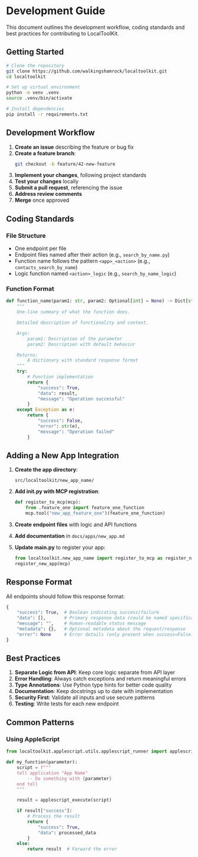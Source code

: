 # Development Guide

This document outlines the development workflow, coding standards and best practices for contributing to LocalToolKit.

## Getting Started

```bash
# Clone the repository
git clone https://github.com/walkingshamrock/localtoolkit.git
cd localtoolkit

# Set up virtual environment
python -m venv .venv
source .venv/bin/activate

# Install dependencies
pip install -r requirements.txt
```

## Development Workflow

1. **Create an issue** describing the feature or bug fix
2. **Create a feature branch**:
   ```bash
   git checkout -b feature/42-new-feature
   ```
3. **Implement your changes**, following project standards
4. **Test your changes** locally
5. **Submit a pull request**, referencing the issue
6. **Address review comments**
7. **Merge** once approved

## Coding Standards

### File Structure

- One endpoint per file
- Endpoint files named after their action (e.g., `search_by_name.py`)
- Function name follows the pattern `<app>_<action>` (e.g., `contacts_search_by_name`)
- Logic function named `<action>_logic` (e.g., `search_by_name_logic`)

### Function Format

```python
def function_name(param1: str, param2: Optional[int] = None) -> Dict[str, Any]:
    """
    One-line summary of what the function does.

    Detailed description of functionality and context.

    Args:
        param1: Description of the parameter
        param2: Description with default behavior

    Returns:
        A dictionary with standard response format
    """
    try:
        # Function implementation
        return {
            "success": True,
            "data": result,
            "message": "Operation successful"
        }
    except Exception as e:
        return {
            "success": False,
            "error": str(e),
            "message": "Operation failed"
        }
```

## Adding a New App Integration

1. **Create the app directory**:

   ```
   src/localtoolkit/new_app_name/
   ```

2. **Add **init**.py with MCP registration**:

   ```python
   def register_to_mcp(mcp):
       from .feature_one import feature_one_function
       mcp.tool("new_app_feature_one")(feature_one_function)
   ```

3. **Create endpoint files** with logic and API functions

4. **Add documentation** in `docs/apps/new_app.md`

5. **Update main.py** to register your app:
   ```python
   from localtoolkit.new_app_name import register_to_mcp as register_new_app
   register_new_app(mcp)
   ```

## Response Format

All endpoints should follow this response format:

```python
{
    "success": True,  # Boolean indicating success/failure
    "data": [],       # Primary response data (could be named specifically)
    "message": "",    # Human-readable status message
    "metadata": {},   # Optional metadata about the request/response
    "error": None     # Error details (only present when success=False)
}
```

## Best Practices

1. **Separate Logic from API**: Keep core logic separate from API layer
2. **Error Handling**: Always catch exceptions and return meaningful errors
3. **Type Annotations**: Use Python type hints for better code quality
4. **Documentation**: Keep docstrings up to date with implementation
5. **Security First**: Validate all inputs and use secure patterns
6. **Testing**: Write tests for each new endpoint

## Common Patterns

### Using AppleScript

```python
from localtoolkit.applescript.utils.applescript_runner import applescript_execute

def my_function(parameter):
    script = f"""
    tell application "App Name"
        -- Do something with {parameter}
    end tell
    """

    result = applescript_execute(script)

    if result["success"]:
        # Process the result
        return {
            "success": True,
            "data": processed_data
        }
    else:
        return result  # Forward the error
```
